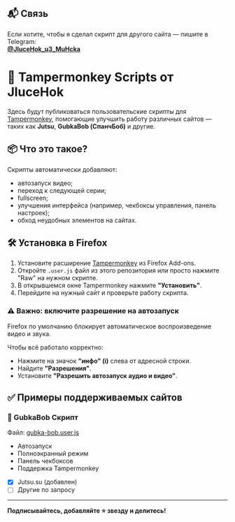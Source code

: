 ## 📬 Связь
Если хотите, чтобы я сделал скрипт для другого сайта — пишите в Telegram:  
**[@JluceHok_u3_MuHcka](https://t.me/JluceHok_u3_MuHcka)**

# 🦊 Tampermonkey Scripts от JluceHok

Здесь будут публиковаться пользовательские скрипты для [Tampermonkey](https://www.tampermonkey.net/), помогающие улучшить работу различных сайтов — таких как **Jutsu**, **GubkaBob (СпанчБоб)** и другие.

## 📦 Что это такое?

Скрипты автоматически добавляют:
- автозапуск видео;
- переход к следующей серии;
- fullscreen;
- улучшения интерфейса (например, чекбоксы управления, панель настроек);
- обход неудобных элементов на сайтах.

## 🛠 Установка в Firefox

1. Установите расширение [Tampermonkey](https://addons.mozilla.org/ru/firefox/addon/tampermonkey/) из Firefox Add-ons.
2. Откройте `.user.js` файл из этого репозитория или просто нажмите "Raw" на нужном скрипте.
3. В открывшемся окне Tampermonkey нажмите **"Установить"**.
4. Перейдите на нужный сайт и проверьте работу скрипта.

### ⚠️ Важно: включите разрешение на автозапуск

Firefox по умолчанию блокирует автоматическое воспроизведение видео и звука.

Чтобы всё работало корректно:

- Нажмите на значок **"инфо" (i)** слева от адресной строки.
- Найдите **"Разрешения"**.
- Установите **"Разрешить автозапуск аудио и видео"**.


## ✅ Примеры поддерживаемых сайтов
### 🧪 GubkaBob Скрипт
Файл: [gubka-bob.user.js](gubka-bob.user.js)
- Автозапуск
- Полноэкранный режим
- Панель чекбоксов
- Поддержка Tampermonkey

- [x] Jutsu.su (добавлен)
- [ ] Другие по запросу

---

**Подписывайтесь, добавляйте ⭐ звезду и делитесь!**
